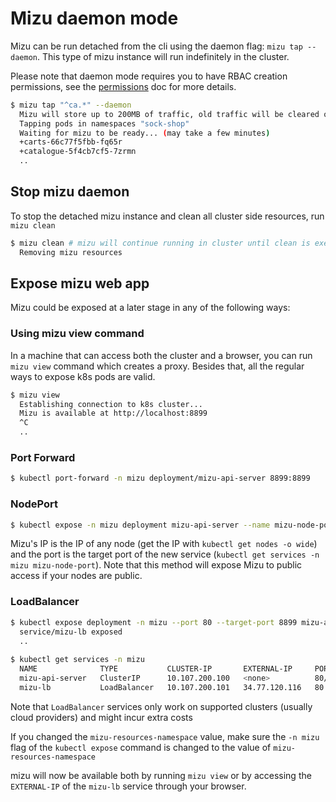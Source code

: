 # Mizu daemon mode

Mizu can be run detached from the cli using the daemon flag: `mizu tap --daemon`. This type of mizu instance will run
indefinitely in the cluster.

Please note that daemon mode requires you to have RBAC creation permissions, see the [permissions](PERMISSIONS.md)
doc for more details.

```bash
$ mizu tap "^ca.*" --daemon
  Mizu will store up to 200MB of traffic, old traffic will be cleared once the limit is reached.
  Tapping pods in namespaces "sock-shop"
  Waiting for mizu to be ready... (may take a few minutes)
  +carts-66c77f5fbb-fq65r
  +catalogue-5f4cb7cf5-7zrmn
  ..
```

## Stop mizu daemon

To stop the detached mizu instance and clean all cluster side resources, run `mizu clean`

```bash
$ mizu clean # mizu will continue running in cluster until clean is executed
  Removing mizu resources
```

## Expose mizu web app

Mizu could be exposed at a later stage in any of the following ways:

### Using mizu view command

In a machine that can access both the cluster and a browser, you can run `mizu view` command which creates a proxy.
Besides that, all the regular ways to expose k8s pods are valid.

```bash
$ mizu view
  Establishing connection to k8s cluster...
  Mizu is available at http://localhost:8899
  ^C
  ..
```

### Port Forward

```bash
$ kubectl port-forward -n mizu deployment/mizu-api-server 8899:8899
```

### NodePort

```bash
$ kubectl expose -n mizu deployment mizu-api-server --name mizu-node-port --type NodePort --port 80 --target-port 8899
```

Mizu's IP is the IP of any node (get the IP with `kubectl get nodes -o wide`) and the port is the target port of the new
service (`kubectl get services -n mizu mizu-node-port`). Note that this method will expose Mizu to public access if your
nodes are public.

### LoadBalancer

```bash
$ kubectl expose deployment -n mizu --port 80 --target-port 8899 mizu-api-server --type=LoadBalancer --name=mizu-lb
  service/mizu-lb exposed
  ..
  
$ kubectl get services -n mizu
  NAME              TYPE           CLUSTER-IP       EXTERNAL-IP     PORT(S)        AGE
  mizu-api-server   ClusterIP      10.107.200.100   <none>          80/TCP         5m5s
  mizu-lb           LoadBalancer   10.107.200.101   34.77.120.116   80:30141/TCP   76s
```

Note that `LoadBalancer` services only work on supported clusters (usually cloud providers) and might incur extra costs

If you changed the `mizu-resources-namespace` value, make sure the `-n mizu` flag of the `kubectl expose` command is
changed to the value of `mizu-resources-namespace`

mizu will now be available both by running `mizu view` or by accessing the `EXTERNAL-IP` of the `mizu-lb` service
through your browser.
